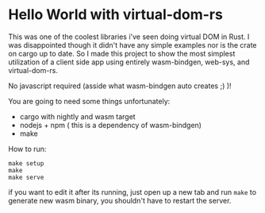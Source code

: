 # Hello World with virtual-dom-rs

This was one of the coolest libraries i've seen doing virtual DOM in Rust. I was disappointed though it didn't have any simple examples nor is the crate on cargo up to date. So I made this project to show the most simplest utilization of a client side app using entirely wasm-bindgen, web-sys, and virtual-dom-rs.

No javascript required (asside what wasm-bindgen auto creates ;) )!

You are going to need some things unfortunately:
* cargo with nightly and wasm target
* nodejs + npm ( this is a dependency of wasm-bindgen)
* make

How to run:

```console
make setup
make
make serve
```

if you want to edit it after its running, just open up a new tab and run `make` to generate new wasm binary, you shouldn't have to restart the server.
